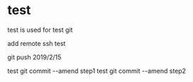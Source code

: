 # test
test is used for test git

add remote ssh test

git push 2019/2/15

test git commit --amend step1
test git commit --amend step2
